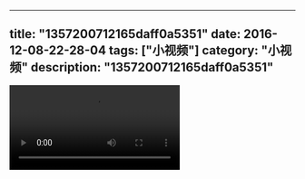 
---
title: "1357200712165daff0a5351"
date: 2016-12-08-22-28-04
tags: ["小视频"]
category: "小视频"
description: "1357200712165daff0a5351"
---
<video src="http://ohtsqip0g.bkt.clouddn.com/1357200712165daff0a5351.mp4" controls="controls"></video>
